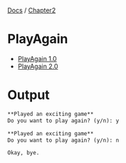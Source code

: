 [Docs](../../) / [Chapter2](../)
# PlayAgain
- [PlayAgain 1.0](PlayAgain1.0/)
- [PlayAgain 2.0](PlayAgain2.0/)

# Output

```txt
**Played an exciting game**       
Do you want to play again? (y/n): y

**Played an exciting game**       
Do you want to play again? (y/n): n

Okay, bye.
```